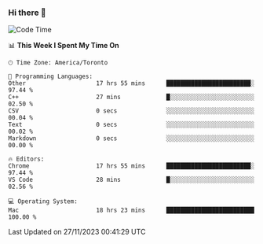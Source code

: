 ### Hi there 👋


<!--START_SECTION:waka-->
![Code Time](http://img.shields.io/badge/Code%20Time-1%2C427%20hrs%207%20mins-blue)

📊 **This Week I Spent My Time On** 

```text
🕑︎ Time Zone: America/Toronto

💬 Programming Languages: 
Other                    17 hrs 55 mins      ████████████████████████░   97.44 % 
C++                      27 mins             █░░░░░░░░░░░░░░░░░░░░░░░░   02.50 % 
CSV                      0 secs              ░░░░░░░░░░░░░░░░░░░░░░░░░   00.04 % 
Text                     0 secs              ░░░░░░░░░░░░░░░░░░░░░░░░░   00.02 % 
Markdown                 0 secs              ░░░░░░░░░░░░░░░░░░░░░░░░░   00.00 % 

🔥 Editors: 
Chrome                   17 hrs 55 mins      ████████████████████████░   97.44 % 
VS Code                  28 mins             █░░░░░░░░░░░░░░░░░░░░░░░░   02.56 % 

💻 Operating System: 
Mac                      18 hrs 23 mins      █████████████████████████   100.00 % 
```


 Last Updated on 27/11/2023 00:41:29 UTC
<!--END_SECTION:waka-->

<!--
**SillyPasty/SillyPasty** is a ✨ _special_ ✨ repository because its `README.md` (this file) appears on your GitHub profile.

Here are some ideas to get you started:

- 🔭 I’m currently working on ...
- 🌱 I’m currently learning ...
- 👯 I’m looking to collaborate on ...
- 🤔 I’m looking for help with ...
- 💬 Ask me about ...
- 📫 How to reach me: ...
- 😄 Pronouns: ...
- ⚡ Fun fact: ...
-->


